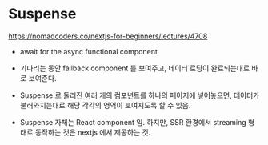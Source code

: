 # Suspense
https://nomadcoders.co/nextjs-for-beginners/lectures/4708

- await for the async functional component
- 기다리는 동안 fallback component 를 보여주고, 데이터 로딩이 완료되는대로 바로 보여준다.
- Suspense 로 둘러진 여러 개의 컴포넌트를 하나의 페이지에 넣어놓으면, 데이터가 불러와지는대로 해당 각각의 영역이 보여지도록 할 수 있음.

- Suspense 자체는 React component 임. 하지만, SSR 환경에서 streaming 형태로 동작하는 것은 nextjs 에서 제공하는 것.
